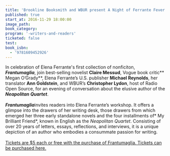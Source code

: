 ```yaml
---
title: 'Brookline Booksmith and WBUR present A Night of Ferrante Fever: Her novels. Her letters. Her legend.'
published: true
start_at: 2016-11-29 18:00:00
image_path:
book_category:
program: '-writers-and-readers'
ticketed: false
test:
book_isbn:
  - '9781609452926'
---
```



In celebration of Elena Ferrante's first collection of nonficiton, ***Frantumaglia***, join best-selling novelist **Claire Messud**, Vogue book critic** Megan O’Grady**, Elena Ferrante’s U.S. publisher **Michael Reynolds**, her translator **Ann Goldstein**, and WBUR’s **Christopher Lydon**, host of Radio Open Source, for an evening of conversation about the elusive author of the ***Neapolitan Quartet***.
<br>&nbsp;
<br>***Frantumaglia***invites readers into Elena Ferrante’s workshop. It offers a glimpse into the drawers of her writing desk, those drawers from which emerged her three early standalone novels and the four installments of* My Brilliant Friend*, known in English as the *Neapolitan Quartet*. Consisting of over 20 years of letters, essays, reflections, and interviews, it is a unique depiction of an author who embodies a consummate passion for writing.
<br>&nbsp;
<br>[Tickets are $5 each or free with the purchase of Frantumaglia. Tickets can be purchased here.](https://www.eventbrite.com/e/a-night-of-ferrante-fever-1129-tickets-28726025315)